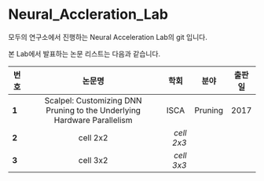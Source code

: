 # Neural_Accleration_Lab
모두의 연구소에서 진행하는 Neural Acceleration Lab의 git 입니다. 

본 Lab에서 발표하는 논문 리스트는 다음과 같습니다.

|  <center>번호</center> |  <center>논문명</center> |  <center>학회</center> | <center>분야</center> | <center>출판일</center> |
|:--------|:--------:|--------:|--------:|--------:|
|**1** | <center>Scalpel: Customizing DNN Pruning to the Underlying Hardware Parallelism</center> |<center>ISCA </center>| <center>Pruning </center>|<center>2017 </center>|
|**2** | <center>cell 2x2 </center> |*cell 2x3* |
|**3** | <center>cell 3x2 </center> |*cell 3x3* |
